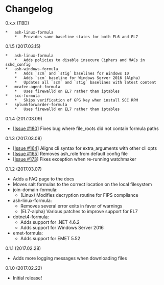 # Changelog

0.x.x (TBD)

    *   ash-linux-formula
        *   Provides same baseline states for both EL6 and EL7

0.1.5 (2017.03.15)

    *   ash-linux-formula
        *   Adds policies to disable insecure Ciphers and MACs in sshd_config
    *   ash-windows-formula
        *   Adds `scm` and `stig` baselines for Windows 10
        *   Adds `scm` baseline for Windows Server 2016 (Alpha)
        *   Updates all `scm` and `stig` baselines with latest content
    *   mcafee-agent-formula
        *   Uses firewalld on EL7 rather than iptables
    *   scc-formula
        *   Skips verification of GPG key when install SCC RPM
    *   splunkforwarder-formula
        *   Uses firewalld on EL7 rather than iptables

0.1.4 (2017.03.09)

*   [[Issue #180][180]] Fixes bug where file_roots did not contain formula paths

[180]: https://github.com/plus3it/watchmaker/issues/180

0.1.3 (2017.03.08)

*   [[Issue #164][164]] Aligns cli syntax for extra_arguments with other cli opts
*   [[Issue #165][165]] Removes ash_role from default config file
*   [[Issue #173][173]] Fixes exception when re-running watchmaker

[173]: https://github.com/plus3it/watchmaker/issues/173
[164]: https://github.com/plus3it/watchmaker/issues/164
[165]: https://github.com/plus3it/watchmaker/issues/165

0.1.2 (2017.03.07)

*   Adds a FAQ page to the docs
*   Moves salt formulas to the correct location on the local filesystem
*   join-domain-formula:
    *   (Linux) Modifies decryption routine for FIPS compliance
*   ash-linux-formula:
    *   Removes several error exits in favor of warnings
    *   (EL7-alpha) Various patches to improve support for EL7
*   dotnet4-formula:
    *   Adds support for .NET 4.6.2
    *   Adds support for Windows Server 2016
*   emet-formula:
    *   Adds support for EMET 5.52

0.1.1 (2017.02.28)

*   Adds more logging messages when downloading files

0.1.0 (2017.02.22)

*   Initial release!
